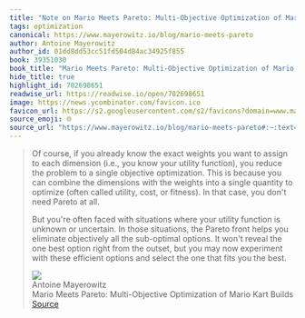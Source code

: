 ```yaml
---
title: "Note on Mario Meets Pareto: Multi-Objective Optimization of Mario Kart Builds via Antoine Mayerowitz"
tags: optimization
canonical: https://www.mayerowitz.io/blog/mario-meets-pareto
author: Antoine Mayerowitz
author_id: 01dd8dd53cc51fd504d84ac34925f855
book: 39351030
book_title: "Mario Meets Pareto: Multi-Objective Optimization of Mario Kart Builds"
hide_title: true
highlight_id: 702698651
readwise_url: https://readwise.io/open/702698651
image: https://news.ycombinator.com/favicon.ico
favicon_url: https://s2.googleusercontent.com/s2/favicons?domain=www.mayerowitz.io
source_emoji: 🌐
source_url: "https://www.mayerowitz.io/blog/mario-meets-pareto#:~:text=Of%20course%2C%20if,you%20the%20best."
---
```


> Of course, if you already know the exact weights you want to assign to each dimension (i.e., you know your utility function), you reduce the problem to a single objective optimization. This is because you can combine the dimensions with the weights into a single quantity to optimize (often called utility, cost, or fitness). In that case, you don't need Pareto at all.
> 
> But you're often faced with situations where your utility function is unknown or uncertain. In those situations, the Pareto front helps you eliminate objectively all the sub-optimal options. It won't reveal the one best option right from the outset, but you may now experiment with these efficient options and select the one that fits you the best.
> <div class="quoteback-footer"><div class="quoteback-avatar"><img class="mini-favicon" src="https://s2.googleusercontent.com/s2/favicons?domain=www.mayerowitz.io"></div><div class="quoteback-metadata"><div class="metadata-inner"><span style="display:none">FROM:</span><div aria-label="Antoine Mayerowitz" class="quoteback-author"> Antoine Mayerowitz</div><div aria-label="Mario Meets Pareto: Multi-Objective Optimization of Mario Kart Builds" class="quoteback-title"> Mario Meets Pareto: Multi-Objective Optimization of Mario Kart Builds</div></div></div><div class="quoteback-backlink"><a target="_blank" aria-label="go to the full text of this quotation" rel="noopener" href="https://www.mayerowitz.io/blog/mario-meets-pareto#:~:text=Of%20course%2C%20if,you%20the%20best." class="quoteback-arrow"> Source</a></div></div>